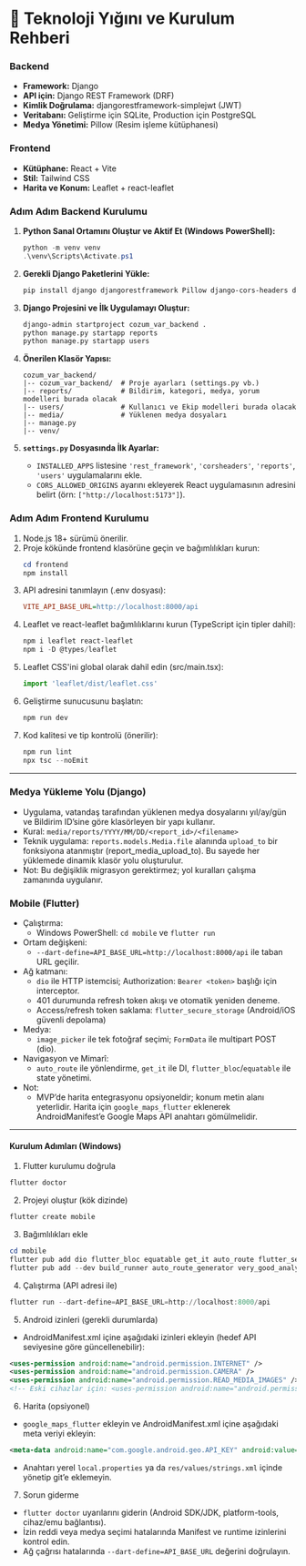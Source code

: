 # 🚀 Teknoloji Yığını ve Kurulum Rehberi

### Backend
* **Framework:** Django
* **API için:** Django REST Framework (DRF)
* **Kimlik Doğrulama:** djangorestframework-simplejwt (JWT)
* **Veritabanı:** Geliştirme için SQLite, Production için PostgreSQL
* **Medya Yönetimi:** Pillow (Resim işleme kütüphanesi)

### Frontend
* **Kütüphane:** React + Vite
* **Stil:** Tailwind CSS
* **Harita ve Konum:** Leaflet + react-leaflet

### Adım Adım Backend Kurulumu
1.  **Python Sanal Ortamını Oluştur ve Aktif Et (Windows PowerShell):**
    ```powershell
    python -m venv venv
    .\venv\Scripts\Activate.ps1
    ```

2.  **Gerekli Django Paketlerini Yükle:**
    ```powershell
    pip install django djangorestframework Pillow django-cors-headers djangorestframework-simplejwt
    ```

3.  **Django Projesini ve İlk Uygulamayı Oluştur:**
    ```bash
    django-admin startproject cozum_var_backend .
    python manage.py startapp reports
    python manage.py startapp users
    ```

4.  **Önerilen Klasör Yapısı:**
    ```
    cozum_var_backend/
    |-- cozum_var_backend/  # Proje ayarları (settings.py vb.)
    |-- reports/            # Bildirim, kategori, medya, yorum modelleri burada olacak
    |-- users/              # Kullanıcı ve Ekip modelleri burada olacak
    |-- media/              # Yüklenen medya dosyaları
    |-- manage.py
    |-- venv/
    ```

5.  **`settings.py` Dosyasında İlk Ayarlar:**
    * `INSTALLED_APPS` listesine `'rest_framework'`, `'corsheaders'`, `'reports'`, `'users'` uygulamalarını ekle.
    * `CORS_ALLOWED_ORIGINS` ayarını ekleyerek React uygulamasının adresini belirt (örn: `["http://localhost:5173"]`).


### Adım Adım Frontend Kurulumu
1.  Node.js 18+ sürümü önerilir.
2.  Proje kökünde frontend klasörüne geçin ve bağımlılıkları kurun:
    ```powershell
    cd frontend
    npm install
    ```
3.  API adresini tanımlayın (.env dosyası):
    ```ini
    VITE_API_BASE_URL=http://localhost:8000/api
    ```
4.  Leaflet ve react-leaflet bağımlılıklarını kurun (TypeScript için tipler dahil):
    ```powershell
    npm i leaflet react-leaflet
    npm i -D @types/leaflet
    ```
5.  Leaflet CSS'ini global olarak dahil edin (src/main.tsx):
    ```ts
    import 'leaflet/dist/leaflet.css'
    ```
6.  Geliştirme sunucusunu başlatın:
    ```powershell
    npm run dev
    ```
7.  Kod kalitesi ve tip kontrolü (önerilir):
    ```powershell
    npm run lint
    npx tsc --noEmit
    ```

---

### Medya Yükleme Yolu (Django)
- Uygulama, vatandaş tarafından yüklenen medya dosyalarını yıl/ay/gün ve Bildirim ID’sine göre klasörleyen bir yapı kullanır.
- Kural: `media/reports/YYYY/MM/DD/<report_id>/<filename>`
- Teknik uygulama: `reports.models.Media.file` alanında `upload_to` bir fonksiyona atanmıştır (report_media_upload_to). Bu sayede her yüklemede dinamik klasör yolu oluşturulur.
- Not: Bu değişiklik migrasyon gerektirmez; yol kuralları çalışma zamanında uygulanır.

### Mobile (Flutter)
- Çalıştırma:
  - Windows PowerShell: `cd mobile` ve `flutter run`
- Ortam değişkeni:
  - `--dart-define=API_BASE_URL=http://localhost:8000/api` ile taban URL geçilir.
- Ağ katmanı:
  - `dio` ile HTTP istemcisi; Authorization: `Bearer <token>` başlığı için interceptor.
  - 401 durumunda refresh token akışı ve otomatik yeniden deneme.
  - Access/refresh token saklama: `flutter_secure_storage` (Android/iOS güvenli depolama)
- Medya:
  - `image_picker` ile tek fotoğraf seçimi; `FormData` ile multipart POST (dio).
- Navigasyon ve Mimarî:
  - `auto_route` ile yönlendirme, `get_it` ile DI, `flutter_bloc`/`equatable` ile state yönetimi.
- Not:
  - MVP’de harita entegrasyonu opsiyoneldir; konum metin alanı yeterlidir. Harita için `google_maps_flutter` eklenerek AndroidManifest’e Google Maps API anahtarı gömülmelidir.

---

#### Kurulum Adımları (Windows)
1) Flutter kurulumu doğrula
```powershell
flutter doctor
```

2) Projeyi oluştur (kök dizinde)
```powershell
flutter create mobile
```

3) Bağımlılıkları ekle
```powershell
cd mobile
flutter pub add dio flutter_bloc equatable get_it auto_route flutter_secure_storage image_picker
flutter pub add --dev build_runner auto_route_generator very_good_analysis
```

4) Çalıştırma (API adresi ile)
```powershell
flutter run --dart-define=API_BASE_URL=http://localhost:8000/api
```

5) Android izinleri (gerekli durumlarda)
- AndroidManifest.xml içine aşağıdaki izinleri ekleyin (hedef API seviyesine göre güncellenebilir):
```xml
<uses-permission android:name="android.permission.INTERNET" />
<uses-permission android:name="android.permission.CAMERA" />
<uses-permission android:name="android.permission.READ_MEDIA_IMAGES" />
<!-- Eski cihazlar için: <uses-permission android:name="android.permission.READ_EXTERNAL_STORAGE" /> -->
```

6) Harita (opsiyonel)
- `google_maps_flutter` ekleyin ve AndroidManifest.xml içine aşağıdaki meta veriyi ekleyin:
```xml
<meta-data android:name="com.google.android.geo.API_KEY" android:value="@string/google_maps_api_key" />
```
- Anahtarı yerel `local.properties` ya da `res/values/strings.xml` içinde yönetip git’e eklemeyin.

7) Sorun giderme
- `flutter doctor` uyarılarını giderin (Android SDK/JDK, platform-tools, cihaz/emu bağlantısı).
- İzin reddi veya medya seçimi hatalarında Manifest ve runtime izinlerini kontrol edin.
- Ağ çağrısı hatalarında `--dart-define=API_BASE_URL` değerini doğrulayın.